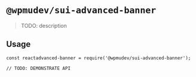 # `@wpmudev/sui-advanced-banner`

> TODO: description

## Usage

```
const reactadvanced-banner = require('@wpmudev/sui-advanced-banner');

// TODO: DEMONSTRATE API
```
